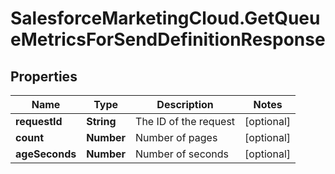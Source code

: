 # SalesforceMarketingCloud.GetQueueMetricsForSendDefinitionResponse

## Properties
Name | Type | Description | Notes
------------ | ------------- | ------------- | -------------
**requestId** | **String** | The ID of the request | [optional] 
**count** | **Number** | Number of pages | [optional] 
**ageSeconds** | **Number** | Number of seconds | [optional] 



